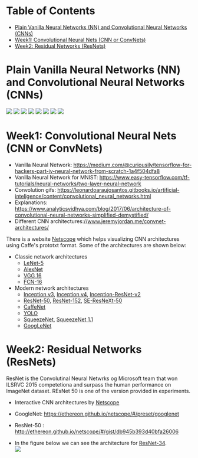 Table of Contents
=================
   * [Plain Vanilla Neural Networks (NN) and Convolutional Neural Networks (CNNs)](#plain-vanilla-neural-networks-nn-and-convolutional-neural-networks-cnns)
   * [Week1: Convolutional Neural Nets (CNN or ConvNets)](#week1-convolutional-neural-nets-cnn-or-convnets)
   * [Week2: Residual Networks (ResNets)](#week2-residual-networks-resnets)

# Plain Vanilla Neural Networks (NN) and Convolutional Neural Networks (CNNs)
![](images/plain_nerual_network.png)
![](images/plain_nerual_network2.png)
![](images/cnn_example.jpg)
![](images/cnn_example2.png)
![](images/cnn_example3.png)
![](images/max_pool_example.png)
![](images/convolution_no_padding.gif)
![](images/convolution_padding_stride1.gif)

# Week1: Convolutional Neural Nets (CNN or ConvNets)
- Vanilla Neural Network: https://medium.com/@curiousily/tensorflow-for-hackers-part-iv-neural-network-from-scratch-1a4f504dfa8
- Vanilla Neural Network for MNIST: https://www.easy-tensorflow.com/tf-tutorials/neural-networks/two-layer-neural-network
- Convolution gifs: https://leonardoaraujosantos.gitbooks.io/artificial-inteligence/content/convolutional_neural_networks.html
- Explanations: https://www.analyticsvidhya.com/blog/2017/06/architecture-of-convolutional-neural-networks-simplified-demystified/
- Different CNN architectures://www.jeremyjordan.me/convnet-architectures/

There is a website [Netscope](https://cwlacewe.github.io/netscope/quickstart.html) which helps visualizing CNN architectures using Caffe's prototxt format. Some of the architectures are shown below:

- Classic network architectures
  + [LeNet-5](https://ethereon.github.io/netscope/#/gist/5166ee1d07cd3521cdfbe8aa8ffc5693)
  + [AlexNet](https://dgschwend.github.io/netscope/#/preset/alexnet)
  + [VGG 16](https://dgschwend.github.io/netscope/#/preset/vgg-16)
  + [FCN-16](https://dgschwend.github.io/netscope/#/preset/fcn-16s)
- Modern network architectures
  + [Inception v3](https://dgschwend.github.io/netscope/#/preset/inceptionv3), [Inception v4](https://dgschwend.github.io/netscope/#/preset/inceptionv4), [Inception-ResNet-v2](https://dgschwend.github.io/netscope/#/preset/inceptionv4_resnet)
  + [ResNet-50](https://dgschwend.github.io/netscope/#/preset/resnet-50), [ResNet-152](https://dgschwend.github.io/netscope/#/preset/resnet-50), [SE-ResNeXt-50](http://ethereon.github.io/netscope/#/gist/5c91ed8333d88877c077afabe1b1df42)
  + [CaffeNet](https://dgschwend.github.io/netscope/#/preset/caffenet)
  + [YOLO](https://dgschwend.github.io/netscope/#/preset/YOLO)
  + [SqueezeNet](https://dgschwend.github.io/netscope/#/preset/squeezenet), [SqueezeNet 1.1](https://dgschwend.github.io/netscope/#/preset/squeezenet_v11)
  + [GoogLeNet](https://dgschwend.github.io/netscope/#/preset/googlenet)


# Week2: Residual Networks (ResNets)
ResNet is the Convolutinal Neural Netwrks og Microsoft team that won ILSRVC 2015 competetiona and surpass the human performance on ImageNet dataset. REsNet 50 is one of the version provided in experiments.

- Interactive CNN architectures by [Netscope](https://dgschwend.github.io/netscope/quickstart.html)
- GoogleNet: https://ethereon.github.io/netscope/#/preset/googlenet 
- ResNet-50 : http://ethereon.github.io/netscope/#/gist/db945b393d40bfa26006

- In the figure below we can see the architecture for [ResNet-34](https://cwlacewe.github.io/netscope/#/gist/db34c4e100415c7f2861eeda3f4495e9).  
![](images/ResNet.png)
